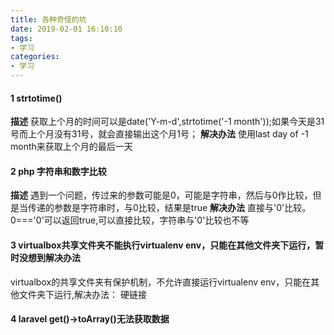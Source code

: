 ```yaml
---
title: 各种奇怪的坑
date: 2019-02-01 16:10:10
tags: 
- 学习
categories: 
- 学习
---
```

#### 1 strtotime()
**描述**
获取上个月的时间可以是date('Y-m-d',strtotime('-1 month'));如果今天是31号而上个月没有31号，就会直接输出这个月1号；
**解决办法**
使用last day of -1 month来获取上个月的最后一天
#### 2 php 字符串和数字比较
**描述**
遇到一个问题，传过来的参数可能是0，可能是字符串，然后与0作比较，但是当传递的参数是字符串时，与0比较，结果是true
**解决办法**
直接与'0'比较。0==='0'可以返回true,可以直接比较，字符串与'0'比较也不等
#### 3 virtualbox共享文件夹不能执行virtualenv env，只能在其他文件夹下运行，暂时没想到解决办法
virtualbox的共享文件夹有保护机制，不允许直接运行virtualenv env，只能在其他文件夹下运行,解决办法：
硬链接
#### 4 laravel get()->toArray()无法获取数据
